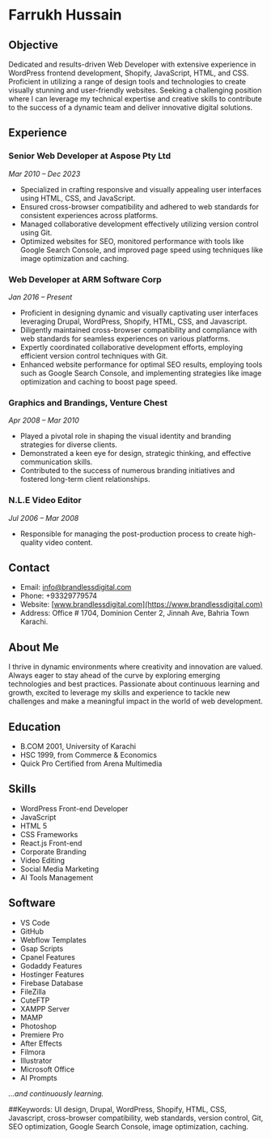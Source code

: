 # Farrukh Hussain

## Objective
Dedicated and results-driven Web Developer with extensive experience in WordPress frontend development, Shopify, JavaScript, HTML, and CSS. Proficient in utilizing a range of design tools and technologies to create visually stunning and user-friendly websites. Seeking a challenging position where I can leverage my technical expertise and creative skills to contribute to the success of a dynamic team and deliver innovative digital solutions.

## Experience

### Senior Web Developer at Aspose Pty Ltd
*Mar 2010 – Dec 2023*
- Specialized in crafting responsive and visually appealing user interfaces using HTML, CSS, and JavaScript.
- Ensured cross-browser compatibility and adhered to web standards for consistent experiences across platforms.
- Managed collaborative development effectively utilizing version control using Git.
- Optimized websites for SEO, monitored performance with tools like Google Search Console, and improved page speed using techniques like image optimization and caching.

### Web Developer at ARM Software Corp
*Jan 2016 – Present*
- Proficient in designing dynamic and visually captivating user interfaces leveraging Drupal, WordPress, Shopify, HTML, CSS, and Javascript.
- Diligently maintained cross-browser compatibility and compliance with web standards for seamless experiences on various platforms.
- Expertly coordinated collaborative development efforts, employing efficient version control techniques with Git.
- Enhanced website performance for optimal SEO results, employing tools such as Google Search Console, and implementing strategies like image optimization and caching to boost page speed.

### Graphics and Brandings, Venture Chest
*Apr 2008 – Mar 2010*
- Played a pivotal role in shaping the visual identity and branding strategies for diverse clients.
- Demonstrated a keen eye for design, strategic thinking, and effective communication skills.
- Contributed to the success of numerous branding initiatives and fostered long-term client relationships.

### N.L.E Video Editor
*Jul 2006 – Mar 2008*
- Responsible for managing the post-production process to create high-quality video content.

## Contact
- Email: info@brandlessdigital.com
- Phone: +93329779574
- Website: [www.brandlessdigital.com](https://www.brandlessdigital.com)
- Address: Office # 1704, Dominion Center 2, Jinnah Ave, Bahria Town Karachi.

## About Me
I thrive in dynamic environments where creativity and innovation are valued. Always eager to stay ahead of the curve by exploring emerging technologies and best practices. Passionate about continuous learning and growth, excited to leverage my skills and experience to tackle new challenges and make a meaningful impact in the world of web development.

## Education
- B.COM 2001, University of Karachi
- HSC 1999, from Commerce & Economics
- Quick Pro Certified from Arena Multimedia

## Skills
- WordPress Front-end Developer
- JavaScript
- HTML 5
- CSS Frameworks
- React.js Front-end
- Corporate Branding
- Video Editing
- Social Media Marketing
- AI Tools Management

## Software
- VS Code
- GitHub
- Webflow Templates
- Gsap Scripts
- Cpanel Features
- Godaddy Features
- Hostinger Features
- Firebase Database
- FileZilla
- CuteFTP
- XAMPP Server
- MAMP
- Photoshop
- Premiere Pro
- After Effects
- Filmora
- Illustrator
- Microsoft Office
- AI Prompts

*...and continuously learning.*

##Keywords:
UI design, Drupal, WordPress, Shopify, HTML, CSS, Javascript, cross-browser compatibility, web standards, version control, Git, SEO optimization, Google Search Console, image optimization, caching.
